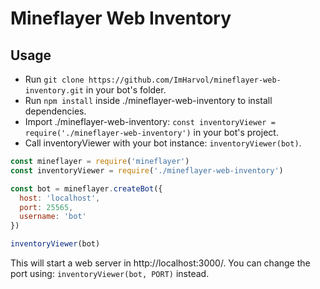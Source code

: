 # Mineflayer Web Inventory
## Usage
- Run `git clone https://github.com/ImHarvol/mineflayer-web-inventory.git` in your bot's folder.
- Run `npm install` inside ./mineflayer-web-inventory to install dependencies.
- Import ./mineflayer-web-inventory: `const inventoryViewer = require('./mineflayer-web-inventory')` in your bot's project.
- Call inventoryViewer with your bot instance: `inventoryViewer(bot)`.
```js
const mineflayer = require('mineflayer')
const inventoryViewer = require('./mineflayer-web-inventory')

const bot = mineflayer.createBot({
  host: 'localhost',
  port: 25565,
  username: 'bot'
})

inventoryViewer(bot)
```
This will start a web server in http://localhost:3000/.
You can change the port using: `inventoryViewer(bot, PORT)` instead.
